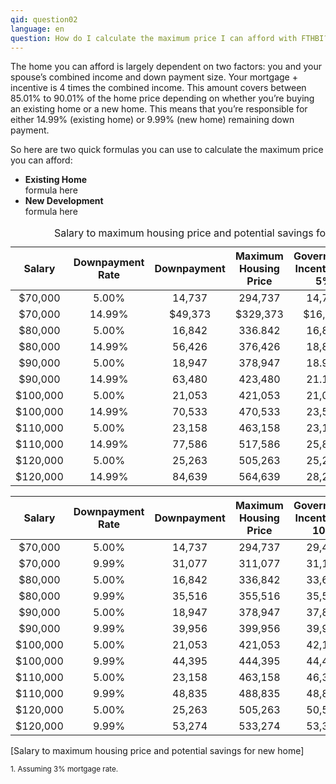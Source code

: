 ```yaml
---
qid: question02
language: en
question: How do I calculate the maximum price I can afford with FTHBI?
---
```

<p>The home you can afford is largely dependent on two factors: you and your spouse’s combined income and down payment size. Your mortgage + incentive is 4 times the combined income. This amount covers between 85.01% to 90.01% of the home price depending on whether you’re buying an existing home or a new home. This means that you’re responsible for either 14.99% (existing home) or 9.99% (new home) remaining down payment.</p>
<p>So here are two quick formulas you can use to calculate the maximum price you can afford:</p>
<ul>
    <li>
        <strong>Existing Home</strong>
        <div>formula here</div>
    </li>
    <li>
        <strong>New Development</strong>
        <div>formula here</div>
    </li>
</ul>

<table>
    <caption>Salary to maximum housing price and potential savings for existing home.</caption>
    <thead>
    <tr>
    <th align="center">Salary</th>
    <th align="center">Downpayment Rate</th>
    <th align="center">Downpayment</th>
    <th align="center">Maximum Housing Price</th>
    <th align="center">Government Incentive at 5%</th>
    <th align="center">Potential Savings<sup>1</sup></th>
    </tr>
    </thead>
    <tbody>
    <tr>
        <td align="center">$70,000</td>
        <td align="center">5.00%</td>
        <td align="center">14,737</td>
        <td align="center">294,737</td>
        <td align="center">14,737</td>
        <td align="center">$84.00/month</td>
    </tr>
    <tr class="border-bottom">
        <td align="center">$70,000</td>
        <td align="center">14.99%</td>
        <td align="center">$49,373</td>
        <td align="center">$329,373</td>
        <td align="center">$16,469</td>
        <td align="center">$84.27/month</td>
    </tr>
    <tr>
        <td align="center">$80,000</td>
        <td align="center">5.00%</td>
        <td align="center">16,842</td>
        <td align="center">336.842</td>
        <td align="center">16,842</td>
        <td align="center">$96.00/month</td>
    </tr>
    <tr class="border-bottom">
        <td align="center">$80,000</td>
        <td align="center">14.99%</td>
        <td align="center">56,426</td>
        <td align="center">376,426</td>
        <td align="center">18,821</td>
        <td align="center">$96.30/month</td>
    </tr>
    <tr>
        <td align="center">$90,000</td>
        <td align="center">5.00%</td>
        <td align="center">18,947</td>
        <td align="center">378,947</td>
        <td align="center">18.947</td>
        <td align="center">$108.00/month</td>
    </tr>
    <tr class="border-bottom">
        <td align="center">$90,000</td>
        <td align="center">14.99%</td>
        <td align="center">63,480</td>
        <td align="center">423,480</td>
        <td align="center">21.174</td>
        <td align="center">$108.34/month</td>
    </tr>
    <tr>
    <td align="center">$100,000</td>
    <td align="center">5.00%</td>
    <td align="center">21,053</td>
    <td align="center">421,053</td>
    <td align="center">21,053</td>
    <td align="center">$120.00/month</td>
    </tr>
    <tr>
    <td align="center">$100,000</td>
    <td align="center">14.99%</td>
    <td align="center">70,533</td>
    <td align="center">470,533</td>
    <td align="center">23,527</td>
    <td align="center">$120.38/month</td>
    </tr>
    <tr>
    <td align="center">$110,000</td>
    <td align="center">5.00%</td>
    <td align="center">23,158</td>
    <td align="center">463,158</td>
    <td align="center">23,158</td>
    <td align="center">$132.00/month</td>
    </tr>
    <tr>
    <td align="center">$110,000</td>
    <td align="center">14.99%</td>
    <td align="center">77,586</td>
    <td align="center">517,586</td>
    <td align="center">25,879</td>
    <td align="center">$132.42/month</td>
    </tr>
    <tr>
    <td align="center">$120,000</td>
    <td align="center">5.00%</td>
    <td align="center">25,263</td>
    <td align="center">505,263</td>
    <td align="center">25,263</td>
    <td align="center">$144.00/month</td>
    </tr>
    <tr>
    <td align="center">$120,000</td>
    <td align="center">14.99%</td>
    <td align="center">84,639</td>
    <td align="center">564,639</td>
    <td align="center">28,232</td>
    <td align="center">$144.46/month</td>
    </tr>
    </tbody>
</table>


| Salary | Downpayment Rate | Downpayment | Maximum Housing Price | Government Incentive at 10% | Potential Savings<sup>1</sup> |
| :----------: | :---------------: | :----------: | :----------: | :----------: | :----------: |
| $70,000     | 5.00%              | 14,737           | 294,737                   | 29,474                         | $159.61/month                            |
| $70,000     | 9.99%              | 31,077           | 311,077                   | 31,108                         | $197.58/month                            |
| $80,000     | 5.00%              | 16,842           | 336,842                   | 33,684                         | $182.48/month                            |
| $80,000     | 9.99%              | 35,516           | 355,516                   | 35,552                         | $191.52/month                            |
| $90,000     | 5.00%              | 18,947           | 378,947                   | 37,895                         | $205.21/month                            |
| $90,000     | 9.99%              | 39,956           | 399,956                   | 39,996                         | $215.46/month                            |
| $100,000    | 5.00%              | 21,053           | 421,053                   | 42,105                         | $228.02/month                            |
| $100,000    | 9.99%              | 44,395           | 444,395                   | 44,440                         | $239.40/month                            |
| $110,000    | 5.00%              | 23,158           | 463,158                   | 46,316                         | $250.82/month                            |
| $110,000    | 9.99%              | 48,835           | 488,835                   | 48,883                         | $263.84/month                            |
| $120,000    | 5.00%              | 25,263           | 505,263                   | 50,526                         | $273.62/month                            |
| $120,000    | 9.99%              | 53,274           | 533,274                   | 53,327                         | $287.28/month

[Salary to maximum housing price and potential savings for new home]

<sup>1. Assuming 3% mortgage rate.</sup>

<p>
</p>
